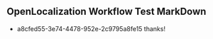 ## OpenLocalization Workflow Test MarkDown

* a8cfed55-3e74-4478-952e-2c9795a8fe15 
thanks!



<!--HONumber=Jan16_HO4-->
